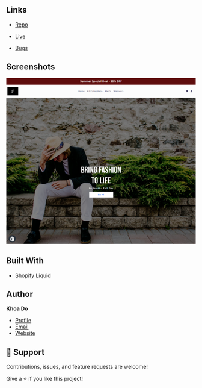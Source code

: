 <h1 align="center"><project-name></h1>

<p align="center"><project-description></p>

## Links

- [Repo](https://github.com/khoadodk/fashionica '<project-name> Repo')

- [Live](https://fashionica-kd.myshopify.com 'Live View')

- [Bugs](https://github.com/khoadodk/fashionica/issues 'Issues Page')

## Screenshots

![Home Page](screenshot.PNG 'Home Page')

## Built With

- Shopify Liquid


## Author

**Khoa Do**

- [Profile](https://github.com/khoadodk 'Khoa Do')
- [Email](mailto:khoado.dk@gmail.com 'Hi!')
- [Website](https://khoado.dev 'Welcome')

## 🤝 Support

Contributions, issues, and feature requests are welcome!

Give a ⭐️ if you like this project!
